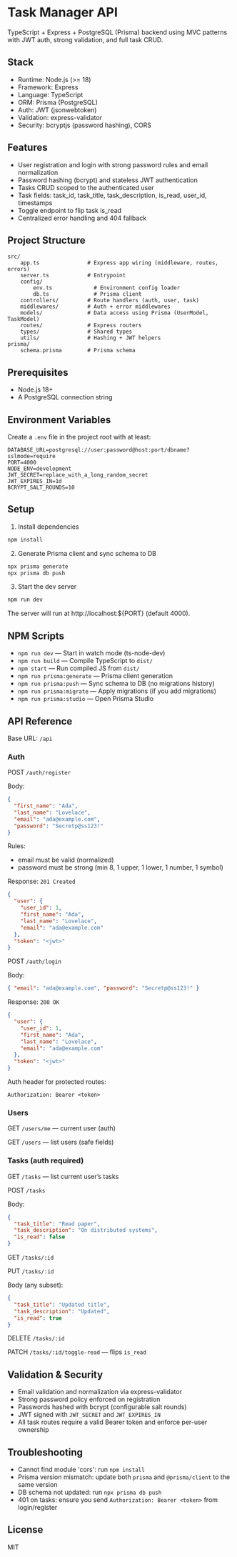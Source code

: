 # Task Manager API

TypeScript + Express + PostgreSQL (Prisma) backend using MVC patterns with JWT auth, strong validation, and full task CRUD.

## Stack

- Runtime: Node.js (>= 18)
- Framework: Express
- Language: TypeScript
- ORM: Prisma (PostgreSQL)
- Auth: JWT (jsonwebtoken)
- Validation: express-validator
- Security: bcryptjs (password hashing), CORS

## Features

- User registration and login with strong password rules and email normalization
- Password hashing (bcrypt) and stateless JWT authentication
- Tasks CRUD scoped to the authenticated user
- Task fields: task_id, task_title, task_description, is_read, user_id, timestamps
- Toggle endpoint to flip task is_read
- Centralized error handling and 404 fallback

## Project Structure

```
src/
	app.ts               # Express app wiring (middleware, routes, errors)
	server.ts            # Entrypoint
	config/
		env.ts             # Environment config loader
		db.ts              # Prisma client
	controllers/         # Route handlers (auth, user, task)
	middlewares/         # Auth + error middlewares
	models/              # Data access using Prisma (UserModel, TaskModel)
	routes/              # Express routers
	types/               # Shared types
	utils/               # Hashing + JWT helpers
prisma/
	schema.prisma        # Prisma schema
```

## Prerequisites

- Node.js 18+
- A PostgreSQL connection string

## Environment Variables

Create a `.env` file in the project root with at least:

```properties
DATABASE_URL=postgresql://user:password@host:port/dbname?sslmode=require
PORT=4000
NODE_ENV=development
JWT_SECRET=replace_with_a_long_random_secret
JWT_EXPIRES_IN=1d
BCRYPT_SALT_ROUNDS=10
```

## Setup

1. Install dependencies

```bash
npm install
```

2. Generate Prisma client and sync schema to DB

```bash
npx prisma generate
npx prisma db push
```

3. Start the dev server

```bash
npm run dev
```

The server will run at http://localhost:${PORT} (default 4000).

## NPM Scripts

- `npm run dev` — Start in watch mode (ts-node-dev)
- `npm run build` — Compile TypeScript to `dist/`
- `npm start` — Run compiled JS from `dist/`
- `npm run prisma:generate` — Prisma client generation
- `npm run prisma:push` — Sync schema to DB (no migrations history)
- `npm run prisma:migrate` — Apply migrations (if you add migrations)
- `npm run prisma:studio` — Open Prisma Studio

## API Reference

Base URL: `/api`

### Auth

POST `/auth/register`

Body:

```json
{
  "first_name": "Ada",
  "last_name": "Lovelace",
  "email": "ada@example.com",
  "password": "Secretp@ss123!"
}
```

Rules:

- email must be valid (normalized)
- password must be strong (min 8, 1 upper, 1 lower, 1 number, 1 symbol)

Response: `201 Created`

```json
{
  "user": {
    "user_id": 1,
    "first_name": "Ada",
    "last_name": "Lovelace",
    "email": "ada@example.com"
  },
  "token": "<jwt>"
}
```

POST `/auth/login`

Body:

```json
{ "email": "ada@example.com", "password": "Secretp@ss123!" }
```

Response: `200 OK`

```json
{
  "user": {
    "user_id": 1,
    "first_name": "Ada",
    "last_name": "Lovelace",
    "email": "ada@example.com"
  },
  "token": "<jwt>"
}
```

Auth header for protected routes:

```
Authorization: Bearer <token>
```

### Users

GET `/users/me` — current user (auth)

GET `/users` — list users (safe fields)

### Tasks (auth required)

GET `/tasks` — list current user’s tasks

POST `/tasks`

Body:

```json
{
  "task_title": "Read paper",
  "task_description": "On distributed systems",
  "is_read": false
}
```

GET `/tasks/:id`

PUT `/tasks/:id`

Body (any subset):

```json
{
  "task_title": "Updated title",
  "task_description": "Updated",
  "is_read": true
}
```

DELETE `/tasks/:id`

PATCH `/tasks/:id/toggle-read` — flips `is_read`

## Validation & Security

- Email validation and normalization via express-validator
- Strong password policy enforced on registration
- Passwords hashed with bcrypt (configurable salt rounds)
- JWT signed with `JWT_SECRET` and `JWT_EXPIRES_IN`
- All task routes require a valid Bearer token and enforce per-user ownership

## Troubleshooting

- Cannot find module 'cors': run `npm install`
- Prisma version mismatch: update both `prisma` and `@prisma/client` to the same version
- DB schema not updated: run `npx prisma db push`
- 401 on tasks: ensure you send `Authorization: Bearer <token>` from login/register

## License

MIT
